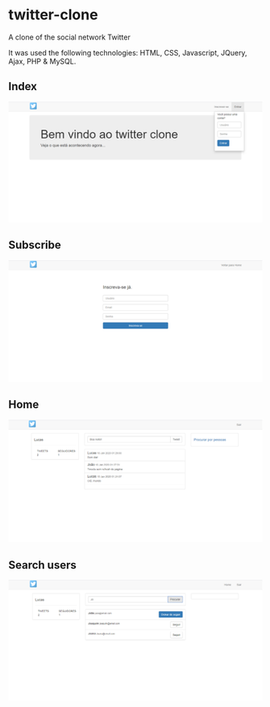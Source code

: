 # twitter-clone
A clone of the social network Twitter

It was used the following technologies:
HTML, CSS, Javascript, JQuery, Ajax, PHP & MySQL.

## Index
<img src=imagens/index.png>

## Subscribe
<img src=imagens/subscribe.png>

## Home
<img src=imagens/home.png>

## Search users
<img src=imagens/search_users.png>
